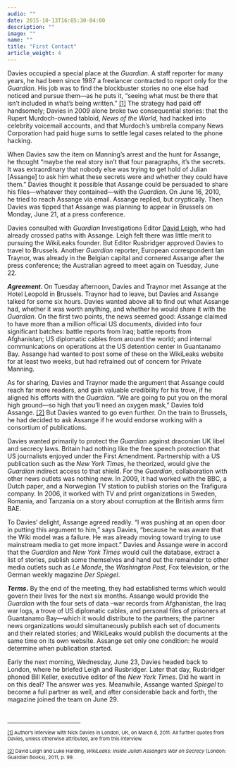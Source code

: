```yaml
---
audio: ""
date: 2015-10-13T16:05:30-04:00
description: ""
image: ""
name: ""
title: "First Contact"
article_weight: 4
---
```


<p>
	Davies occupied a special place at the <em>Guardian</em>. A staff reporter 
	for many years, he had been since 1987 a freelancer contracted to report 
	only for the <em>Guardian</em>. His job was to find the blockbuster stories 
	no one else had noticed and pursue them&mdash;as he puts it, &ldquo;seeing 
	what must be there that isn&rsquo;t included in what&rsquo;s being written.&rdquo;
	<a href="#_ftn1" name="_ftnref1" title="">[1]</a> 
	The strategy had paid off handsomely; Davies in 2009 alone broke two consequential 
	stories: that the Rupert Murdoch-owned tabloid, <em>News of the World</em>, 
	had hacked into celebrity voicemail accounts, and that Murdoch&rsquo;s umbrella 
	company News Corporation had paid huge sums to settle legal cases related to the 
	phone hacking.
</p>

<p>
	When Davies saw the item on Manning&rsquo;s arrest and the hunt for Assange, 
	he thought &ldquo;maybe the real story isn&rsquo;t that four paragraphs, 
	it&rsquo;s the secrets. It was extraordinary that nobody else was trying 
	to get hold of Julian [Assange] to ask him what these secrets were and 
	whether they could have them.&rdquo; Davies thought it possible that Assange 
	could be persuaded to share his files&mdash;whatever they contained&mdash;with 
	the <em>Guardian</em>. On June 16, 2010, he tried to reach Assange via email. 
	Assange replied, but cryptically. Then Davies was tipped that Assange was 
	planning to appear in Brussels on Monday, June 21, at a press conference.
</p>

<p>
	Davies consulted with <em>Guardian</em> Investigations Editor 
	<a href="biographes/david-leigh/">David Leigh</a>, 
	who had already crossed paths with Assange. Leigh felt there was little merit to pursuing 
	the WikiLeaks founder. But Editor Rusbridger approved Davies to travel to Brussels. Another 
	<em>Guardian</em> reporter, European correspondent Ian Traynor, was already in the Belgian 
	capital and cornered Assange after the press conference; the Australian agreed to meet again 
	on Tuesday, June 22.
</p>

<p>
	<strong><em>Agreement</em>. </strong>On Tuesday afternoon, Davies and Traynor met Assange at 
	the Hotel Leopold in Brussels. Traynor had to leave, but Davies and Assange talked for some 
	six hours. Davies wanted above all to find out what Assange had, whether it was worth anything, 
	and whether he would share it with the <em>Guardian</em>. On the first two points, the news 
	seemed good: Assange claimed to have more than a million official US documents, divided into 
	four significant batches: battle reports from Iraq; battle reports from Afghanistan; US diplomatic 
	cables from around the world; and internal communications on operations at the US detention center 
	in Guantanamo Bay. Assange had wanted to post some of these on the WikiLeaks website for at least 
	two weeks, but had refrained out of concern for Private Manning.
</p>

<p>
	As for sharing, Davies and Traynor made the argument that Assange could reach far more 
	readers, and gain valuable credibility for his trove, if he aligned his efforts with the 
	<em>Guardian</em>. &ldquo;We are going to put you on the moral high ground&mdash;so high that 
	you&rsquo;ll need an oxygen mask,&rdquo; Davies told Assange.
	<a href="#_ftn2" name="_ftnref2" title="">[2]</a> 
	But Davies wanted to go even further. On the train to Brussels, he had decided to ask Assange 
	if he would endorse working with a consortium of publications.
</p>

<p>
	Davies wanted primarily to protect the <em>Guardian</em> against draconian UK libel 
	and secrecy laws. Britain had nothing like the free speech protection that US journalists 
	enjoyed under the First Amendment. Partnership with a US publication such as the 
	<em>New York Times</em>, he theorized, would give the <em>Guardian</em> indirect access 
	to that shield. For the <em>Guardian</em>, collaboration with other news outlets was 
	nothing new. In 2009, it had worked with the BBC, a Dutch paper, and a Norwegian TV 
	station to publish stories on the Trafigura company. In 2006, it worked with TV and print 
	organizations in Sweden, Romania, and Tanzania on a story about corruption at the British 
	arms firm BAE.
</p>

<p>
	To Davies&rsquo; delight, Assange agreed readily. &ldquo;I was pushing at an open door in putting 
	this argument to him,&rdquo; says Davies, &ldquo;because he was aware that the Wiki model was a 
	failure. He was already moving toward trying to use mainstream media to get more impact.&rdquo; 
	Davies and Assange were in accord that the <em>Guardian</em> and <em>New York Times</em> 
	would cull the database, extract a list of stories, publish some themselves and hand out the 
	remainder to other media outlets such as <em>Le Monde</em>, the <em>Washington Post</em>, Fox 
	television, or the German weekly magazine <em>Der Spiegel</em>.&nbsp;&nbsp;
</p>

<p>
	<strong><em>Terms</em>.</strong> By the end of the meeting, they had established terms 
	which would govern their lives for the next six months. Assange would provide the <em>Guardian</em> 
	with the four sets of data &ndash;war records from Afghanistan, the Iraq war logs, a trove of US 
	diplomatic cables, and personal files of prisoners at Guantanamo Bay&mdash;which it would distribute 
	to the partners; the partner news organizations would simultaneously publish each set of documents and 
	their related stories; and WikiLeaks would publish the documents at the same time on its own website. 
	Assange set only one condition: he would determine when publication started.
</p>

<p>
	Early the next morning, Wednesday, June 23, Davies headed back to London, where he 
	briefed Leigh and Rusbridger. Later that day, Rusbridger phoned Bill Keller, executive 
	editor of the <em>New York Times</em>. Did he want in on this deal? The answer was yes. 
	Meanwhile, Assange wanted <em>Spiegel</em> to become a full partner as well, and after 
	considerable back and forth, the magazine joined the team on June 29.
</p>

<div>
	<br clear="all" />
	<hr align="left" size="1" width="33%" />
	<div id="ftn1">
		<p>
			<span style="font-size: 11px;">
			<a href="#_ftnref1" name="_ftn1" title="">[1]</a> 
			Author&rsquo;s interview with Nick Davies in London, UK, on March 8, 2011. 
			All further quotes from Davies, unless otherwise attributed, are from this interview.
			</span>
		</p>
	</div>
	<div id="ftn2">
		<p>
			<span style="font-size: 11px;">
			<a href="#_ftnref2" name="_ftn2" title="">[2]</a> 
			David Leigh and Luke Harding, <em>WikiLeaks: Inside Julian Assange&rsquo;s War on Secrecy</em> 
			(London: Guardian Books), 2011, p. 99.
			</span>
		</p>
	</div>
</div>
</div>